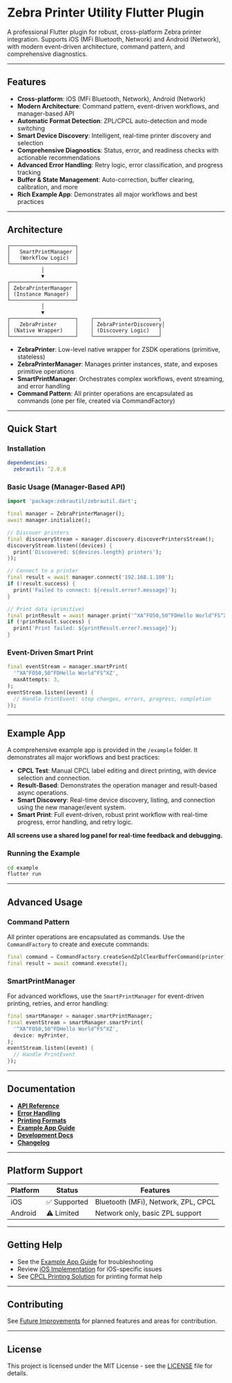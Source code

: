 # Zebra Printer Utility Flutter Plugin

A professional Flutter plugin for robust, cross-platform Zebra printer integration. Supports iOS (MFi Bluetooth, Network) and Android (Network), with modern event-driven architecture, command pattern, and comprehensive diagnostics.

---

## Features

- **Cross-platform**: iOS (MFi Bluetooth, Network), Android (Network)
- **Modern Architecture**: Command pattern, event-driven workflows, and manager-based API
- **Automatic Format Detection**: ZPL/CPCL auto-detection and mode switching
- **Smart Device Discovery**: Intelligent, real-time printer discovery and selection
- **Comprehensive Diagnostics**: Status, error, and readiness checks with actionable recommendations
- **Advanced Error Handling**: Retry logic, error classification, and progress tracking
- **Buffer & State Management**: Auto-correction, buffer clearing, calibration, and more
- **Rich Example App**: Demonstrates all major workflows and best practices

---

## Architecture

```
┌─────────────────────┐
│   SmartPrintManager │
│   (Workflow Logic)  │
└─────────────────────┘
           │
           ▼
┌─────────────────────┐
│ ZebraPrinterManager │
│ (Instance Manager)  │
└─────────────────────┘
           │
           ▼
┌─────────────────────┐    ┌─────────────────────┐
│   ZebraPrinter      │    │ ZebraPrinterDiscovery│
│ (Native Wrapper)    │    │ (Discovery Logic)   │
└─────────────────────┘    └─────────────────────┘
```

- **ZebraPrinter**: Low-level native wrapper for ZSDK operations (primitive, stateless)
- **ZebraPrinterManager**: Manages printer instances, state, and exposes primitive operations
- **SmartPrintManager**: Orchestrates complex workflows, event streaming, and error handling
- **Command Pattern**: All printer operations are encapsulated as commands (one per file, created via CommandFactory)

---

## Quick Start

### Installation

```yaml
dependencies:
  zebrautil: ^2.0.0
```

### Basic Usage (Manager-Based API)

```dart
import 'package:zebrautil/zebrautil.dart';

final manager = ZebraPrinterManager();
await manager.initialize();

// Discover printers
final discoveryStream = manager.discovery.discoverPrintersStream();
discoveryStream.listen((devices) {
  print('Discovered: ${devices.length} printers');
});

// Connect to a printer
final result = await manager.connect('192.168.1.100');
if (!result.success) {
  print('Failed to connect: ${result.error?.message}');
}

// Print data (primitive)
final printResult = await manager.print('^XA^FO50,50^FDHello World^FS^XZ');
if (!printResult.success) {
  print('Print failed: ${printResult.error?.message}');
}
```

### Event-Driven Smart Print

```dart
final eventStream = manager.smartPrint(
  '^XA^FO50,50^FDHello World^FS^XZ',
  maxAttempts: 3,
);
eventStream.listen((event) {
  // Handle PrintEvent: step changes, errors, progress, completion
});
```

---

## Example App

A comprehensive example app is provided in the `/example` folder. It demonstrates all major workflows and best practices:

- **CPCL Test**: Manual CPCL label editing and direct printing, with device selection and connection.
- **Result-Based**: Demonstrates the operation manager and result-based async operations.
- **Smart Discovery**: Real-time device discovery, listing, and connection using the new manager/event system.
- **Smart Print**: Full event-driven, robust print workflow with real-time progress, error handling, and retry logic.

**All screens use a shared log panel for real-time feedback and debugging.**

### Running the Example

```sh
cd example
flutter run
```

---

## Advanced Usage

### Command Pattern

All printer operations are encapsulated as commands. Use the `CommandFactory` to create and execute commands:

```dart
final command = CommandFactory.createSendZplClearBufferCommand(printer);
final result = await command.execute();
```

### SmartPrintManager

For advanced workflows, use the `SmartPrintManager` for event-driven printing, retries, and error handling:

```dart
final smartManager = manager.smartPrintManager;
final eventStream = smartManager.smartPrint(
  '^XA^FO50,50^FDHello World^FS^XZ',
  device: myPrinter,
);
eventStream.listen((event) {
  // Handle PrintEvent
});
```

---

## Documentation

- **[API Reference](.readme/api/README.md)**
- **[Error Handling](.readme/guides/error-handling.md)**
- **[Printing Formats](.readme/guides/printing-formats.md)**
- **[Example App Guide](.readme/guides/example-app.md)**
- **[Development Docs](.readme/development/README.md)**
- **[Changelog](CHANGELOG.md)**

---

## Platform Support

| Platform | Status | Features |
|----------|--------|----------|
| iOS      | ✅ Supported | Bluetooth (MFi), Network, ZPL, CPCL |
| Android  | ⚠️ Limited | Network only, basic ZPL support |

---

## Getting Help

- See the [Example App Guide](.readme/guides/example-app.md) for troubleshooting
- Review [iOS Implementation](.readme/platforms/ios/README.md) for iOS-specific issues
- See [CPCL Printing Solution](.readme/lib/cpcl-printing-solution.md) for printing format help

---

## Contributing

See [Future Improvements](.readme/development/TODO.md) for planned features and areas for contribution.

---

## License

This project is licensed under the MIT License - see the [LICENSE](LICENSE) file for details.